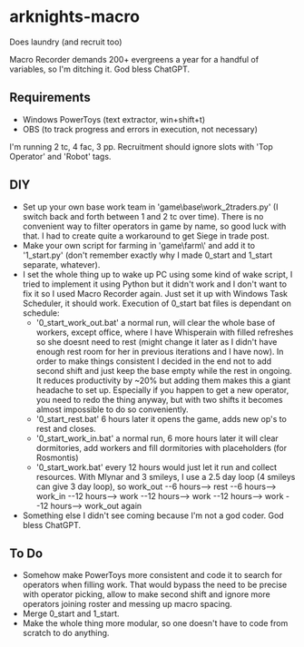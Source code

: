 # arknights-macro
Does laundry (and recruit too)

Macro Recorder demands 200+ evergreens a year for a handful of variables, so I'm ditching it. God bless ChatGPT.
## Requirements
- Windows PowerToys (text extractor, win+shift+t)
- OBS (to track progress and errors in execution, not necessary)

I'm running 2 tc, 4 fac, 3 pp.
Recruitment should ignore slots with 'Top Operator' and 'Robot' tags.
## DIY
- Set up your own base work team in 'game\base\work_2traders.py' (I switch back and forth between 1 and 2 tc over time). There is no convenient way to filter operators in game by name, so good luck with that. I had to create quite a workaround to get Siege in trade post.
- Make your own script for farming in 'game\farm\\' and add it to '1_start.py' (don't remember exactly why I made 0_start and 1_start separate, whatever).
- I set the whole thing up to wake up PC using some kind of wake script, I tried to implement it using Python but it didn't work and I don't want to fix it so I used Macro Recorder again. Just set it up with Windows Task Scheduler, it should work. Execution of 0_start bat files is dependant on schedule:
  - '0_start_work_out.bat' a normal run, will clear the whole base of workers, except office, where I have Whisperain with filled refreshes so she doesnt need to rest (might change it later as I didn't have enough rest room for her in previous iterations and I have now). In order to make things consistent I decided in the end not to add second shift and just keep the base empty while the rest in ongoing. It reduces productivity by ~20% but adding them makes this a giant headache to set up. Especially if you happen to get a new operator, you need to redo the thing anyway, but with two shifts it becomes almost impossible to do so conveniently.
  - '0_start_rest.bat' 6 hours later it opens the game, adds new op's to rest and closes.
  - '0_start_work_in.bat' a normal run, 6 more hours later it will clear dormitories, add workers and fill dormitories with placeholders (for Rosmontis)
  - '0_start_work.bat' every 12 hours would just let it run and collect resources. With Mlynar and 3 smileys, I use a 2.5 day loop (4 smileys can give 3 day loop), so work_out --6 hours--> rest --6 hours--> work_in --12 hours--> work --12 hours--> work --12 hours--> work --12 hours--> work_out again
- Something else I didn't see coming because I'm not a god coder. God bless ChatGPT.
## To Do
- Somehow make PowerToys more consistent and code it to search for operators when filling work. That would bypass the need to be precise with operator picking, allow to make second shift and ignore more operators joining roster and messing up macro spacing.
- Merge 0_start and 1_start.
- Make the whole thing more modular, so one doesn't have to code from scratch to do anything.

